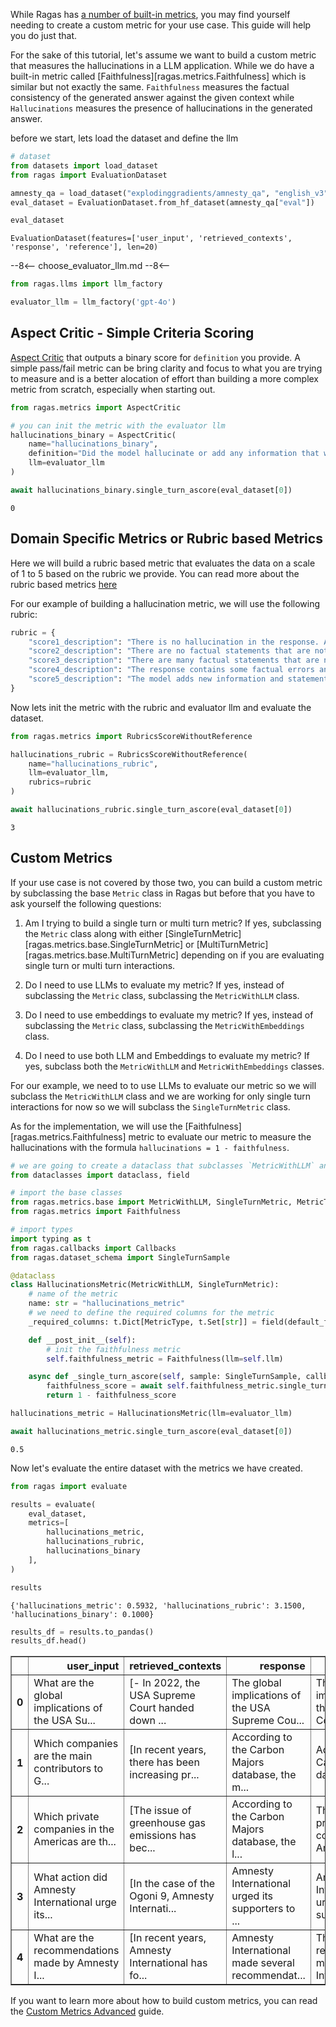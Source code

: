 While Ragas has [a number of built-in metrics](./../../../concepts/metrics/available_metrics/index.md), you may find yourself needing to create a custom metric for your use case. This guide will help you do just that. 

For the sake of this tutorial, let's assume we want to build a custom metric that measures the hallucinations in a LLM application. While we do have a built-in metric called [Faithfulness][ragas.metrics.Faithfulness] which is similar but not exactly the same. `Faithfulness` measures the factual consistency of the generated answer against the given context while `Hallucinations` measures the presence of hallucinations in the generated answer.

before we start, lets load the dataset and define the llm


```python
# dataset
from datasets import load_dataset
from ragas import EvaluationDataset

amnesty_qa = load_dataset("explodinggradients/amnesty_qa", "english_v3")
eval_dataset = EvaluationDataset.from_hf_dataset(amnesty_qa["eval"])
```


```python
eval_dataset
```




    EvaluationDataset(features=['user_input', 'retrieved_contexts', 'response', 'reference'], len=20)



--8<--
choose_evaluator_llm.md
--8<--


```python
from ragas.llms import llm_factory

evaluator_llm = llm_factory('gpt-4o')
```

## Aspect Critic - Simple Criteria Scoring

[Aspect Critic](./../../../concepts/metrics/available_metrics/aspect_critic.md) that outputs a binary score for `definition` you provide. A simple pass/fail metric can be bring clarity and focus to what you are trying to measure and is a better alocation of effort than building a more complex metric from scratch, especially when starting out. 


```python
from ragas.metrics import AspectCritic

# you can init the metric with the evaluator llm
hallucinations_binary = AspectCritic(
    name="hallucinations_binary",
    definition="Did the model hallucinate or add any information that was not present in the retrieved context?",
    llm=evaluator_llm
)

await hallucinations_binary.single_turn_ascore(eval_dataset[0])
```




    0



## Domain Specific Metrics or Rubric based Metrics

Here we will build a rubric based metric that evaluates the data on a scale of 1 to 5 based on the rubric we provide. You can read more about the rubric based metrics [here](./../../../concepts/metrics/available_metrics/rubrics_based.md)

For our example of building a hallucination metric, we will use the following rubric:


```python
rubric = {
    "score1_description": "There is no hallucination in the response. All the information in the response is present in the retrieved context.",
    "score2_description": "There are no factual statements that are not present in the retrieved context but the response is not fully accurate and lacks important details.",
    "score3_description": "There are many factual statements that are not present in the retrieved context.",
    "score4_description": "The response contains some factual errors and lacks important details.",
    "score5_description": "The model adds new information and statements that contradict the retrieved context.",
}
```

Now lets init the metric with the rubric and evaluator llm and evaluate the dataset.


```python
from ragas.metrics import RubricsScoreWithoutReference

hallucinations_rubric = RubricsScoreWithoutReference(
    name="hallucinations_rubric",
    llm=evaluator_llm,
    rubrics=rubric
)

await hallucinations_rubric.single_turn_ascore(eval_dataset[0])
```




    3



## Custom Metrics

If your use case is not covered by those two, you can build a custom metric by subclassing the base `Metric` class in Ragas but before that you have to ask yourself the following questions:

1. Am I trying to build a single turn or multi turn metric? If yes, subclassing the `Metric` class along with either [SingleTurnMetric][ragas.metrics.base.SingleTurnMetric] or [MultiTurnMetric][ragas.metrics.base.MultiTurnMetric] depending on if you are evaluating single turn or multi turn interactions.

2. Do I need to use LLMs to evaluate my metric? If yes, instead of subclassing the `Metric` class, subclassing the `MetricWithLLM` class.

3. Do I need to use embeddings to evaluate my metric? If yes, instead of subclassing the `Metric` class, subclassing the `MetricWithEmbeddings` class.

4. Do I need to use both LLM and Embeddings to evaluate my metric? If yes, subclass both the `MetricWithLLM` and `MetricWithEmbeddings` classes.


For our example, we need to to use LLMs to evaluate our metric so we will subclass the `MetricWithLLM` class and we are working for only single turn interactions for now so we will subclass the `SingleTurnMetric` class. 

As for the implementation, we will use the [Faithfulness][ragas.metrics.Faithfulness] metric to evaluate our metric to measure the hallucinations with the formula `hallucinations = 1 - faithfulness`.


```python
# we are going to create a dataclass that subclasses `MetricWithLLM` and `SingleTurnMetric`
from dataclasses import dataclass, field

# import the base classes
from ragas.metrics.base import MetricWithLLM, SingleTurnMetric, MetricType
from ragas.metrics import Faithfulness

# import types
import typing as t
from ragas.callbacks import Callbacks
from ragas.dataset_schema import SingleTurnSample

@dataclass
class HallucinationsMetric(MetricWithLLM, SingleTurnMetric):
    # name of the metric
    name: str = "hallucinations_metric"
    # we need to define the required columns for the metric
    _required_columns: t.Dict[MetricType, t.Set[str]] = field(default_factory=lambda: {MetricType.SINGLE_TURN: {"user_input", "response", "retrieved_contexts"}})

    def __post_init__(self):
        # init the faithfulness metric
        self.faithfulness_metric = Faithfulness(llm=self.llm)

    async def _single_turn_ascore(self, sample: SingleTurnSample, callbacks: Callbacks) -> float:
        faithfulness_score = await self.faithfulness_metric.single_turn_ascore(sample, callbacks)
        return 1 - faithfulness_score
```


```python
hallucinations_metric = HallucinationsMetric(llm=evaluator_llm)

await hallucinations_metric.single_turn_ascore(eval_dataset[0])
```




    0.5



Now let's evaluate the entire dataset with the metrics we have created.


```python
from ragas import evaluate

results = evaluate(
    eval_dataset, 
    metrics=[
        hallucinations_metric,
        hallucinations_rubric,
        hallucinations_binary
    ], 
)
```


```python
results
```




    {'hallucinations_metric': 0.5932, 'hallucinations_rubric': 3.1500, 'hallucinations_binary': 0.1000}




```python
results_df = results.to_pandas()
results_df.head()
```




<div>
<style scoped>
    .dataframe tbody tr th:only-of-type {
        vertical-align: middle;
    }

    .dataframe tbody tr th {
        vertical-align: top;
    }

    .dataframe thead th {
        text-align: right;
    }
</style>
<table border="1" class="dataframe">
  <thead>
    <tr style="text-align: right;">
      <th></th>
      <th>user_input</th>
      <th>retrieved_contexts</th>
      <th>response</th>
      <th>reference</th>
      <th>hallucinations_metric</th>
      <th>hallucinations_rubric</th>
      <th>hallucinations_binary</th>
    </tr>
  </thead>
  <tbody>
    <tr>
      <th>0</th>
      <td>What are the global implications of the USA Su...</td>
      <td>[- In 2022, the USA Supreme Court handed down ...</td>
      <td>The global implications of the USA Supreme Cou...</td>
      <td>The global implications of the USA Supreme Cou...</td>
      <td>0.423077</td>
      <td>3</td>
      <td>0</td>
    </tr>
    <tr>
      <th>1</th>
      <td>Which companies are the main contributors to G...</td>
      <td>[In recent years, there has been increasing pr...</td>
      <td>According to the Carbon Majors database, the m...</td>
      <td>According to the Carbon Majors database, the m...</td>
      <td>0.862069</td>
      <td>3</td>
      <td>0</td>
    </tr>
    <tr>
      <th>2</th>
      <td>Which private companies in the Americas are th...</td>
      <td>[The issue of greenhouse gas emissions has bec...</td>
      <td>According to the Carbon Majors database, the l...</td>
      <td>The largest private companies in the Americas ...</td>
      <td>1.000000</td>
      <td>3</td>
      <td>0</td>
    </tr>
    <tr>
      <th>3</th>
      <td>What action did Amnesty International urge its...</td>
      <td>[In the case of the Ogoni 9, Amnesty Internati...</td>
      <td>Amnesty International urged its supporters to ...</td>
      <td>Amnesty International urged its supporters to ...</td>
      <td>0.400000</td>
      <td>3</td>
      <td>0</td>
    </tr>
    <tr>
      <th>4</th>
      <td>What are the recommendations made by Amnesty I...</td>
      <td>[In recent years, Amnesty International has fo...</td>
      <td>Amnesty International made several recommendat...</td>
      <td>The recommendations made by Amnesty Internatio...</td>
      <td>0.952381</td>
      <td>3</td>
      <td>0</td>
    </tr>
  </tbody>
</table>
</div>



If you want to learn more about how to build custom metrics, you can read the [Custom Metrics Advanced](./_write_your_own_metric_advanced.md) guide.
